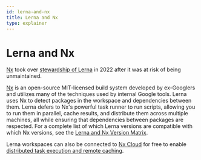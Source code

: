 ```yaml
---
id: lerna-and-nx
title: Lerna and Nx
type: explainer
---
```


# Lerna and Nx

[Nx](https://nx.dev) took over [stewardship of Lerna](https://dev.to/nrwl/lerna-is-dead-long-live-lerna-3jal) in 2022 after it was at risk of being unmaintained.

[Nx](https://nx.dev) is an open-source MIT-licensed build system developed by ex-Googlers and utilizes many of the techniques used by internal Google tools. Lerna uses Nx to detect packages in the workspace and dependencies between them. Lerna defers to Nx's powerful task runner to run scripts, allowing you to run them in parallel, cache results, and distribute them across multiple machines, all while ensuring that dependencies between packages are respected. For a complete list of which Lerna versions are compatible with which Nx versions, see the [Lerna and Nx Version Matrix](./lerna-and-nx-version-matrix).

Lerna workspaces can also be connected to [Nx Cloud](https://nx.dev/nx-cloud?utm_source=lerna.js.org) for free to enable [distributed task execution and remote caching](./features/distribute-tasks).
